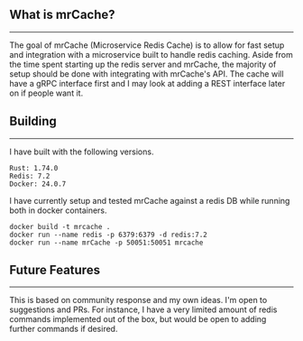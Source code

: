 ## What is mrCache?
_______________

The goal of mrCache (Microservice Redis Cache) is to allow for fast setup and integration with a microservice built to handle redis caching. 
Aside from the time spent starting up the redis server and mrCache, the majority of setup should be done with integrating with mrCache's API.
The cache will have a gRPC interface first and I may look at adding a REST interface later on if people want it.

## Building
_______________

I have built with the following versions.

    Rust: 1.74.0
    Redis: 7.2
    Docker: 24.0.7

I have currently setup and tested mrCache against a redis DB while running both in docker containers.

    docker build -t mrcache .
    docker run --name redis -p 6379:6379 -d redis:7.2
    docker run --name mrCache -p 50051:50051 mrcache

## Future Features
_______________

This is based on community response and my own ideas. I'm open to suggestions and PRs.
For instance, I have a very limited amount of redis commands implemented out of the box, but would be open to adding further commands if desired.

